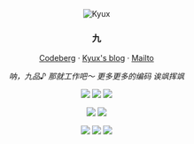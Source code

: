 <div align="center">
  <img src="https://avatars.githubusercontent.com/u/91058132?v=4" alt="Kyux" />
  <h3>九</h3>
  <p><a href="https://developer.mozilla.org/">Codeberg</a> · <a href="mailto:jiupinx@outlook.com">Kyux's blog</a> · <a href="https://jiupinx.github.io/">Mailto</a></p>
  <p><em>呐，九品♪ 那就工作吧～ 更多更多的编码 诶飒挥飒</em></p>

[![](https://img.shields.io/badge/-C/C++-000000?style=for-the-badge&logo=cplusplus&logoColor=white)](https://isocpp.org/)
[![](https://img.shields.io/badge/-Rust%20Language-000000?style=for-the-badge&logo=rust&logoColor=white)](https://www.rust-lang.org/)
[![](https://img.shields.io/badge/-JavaScript-000000?style=for-the-badge&logo=javascript&logoColor=white)](https://www.ecma-international.org)

[![](https://img.shields.io/badge/dynamic/json?style=for-the-badge&color=E02950&label=Firefox&query=FIREFOX_NIGHTLY&url=https%3A%2F%2Fproduct-details.mozilla.org%2F1.0%2Ffirefox_versions.json&logo=firefox&logoColor=ffffff)](https://www.firefox.com)
[![](https://img.shields.io/badge/Plasma-5.27-00ADD8?style=for-the-badge&logo=kde&logoColor=ffffff)](https://kde.org/plasma-desktop/)

[![](https://img.shields.io/badge/-Pulsar-eeeeee?style=for-the-badge&logo=atom&logoColor=66595C)](https://pulsar-edit.dev/)
[![](https://img.shields.io/badge/-Libre-eeeeee?style=for-the-badge&logo=libreoffice&logoColor=18A303)](https://www.libreoffice.org/)
[![](https://img.shields.io/badge/-Git-eeeeee?style=for-the-badge&logo=git&logoColor=F05032)](https://git-scm.com/)
</div>
